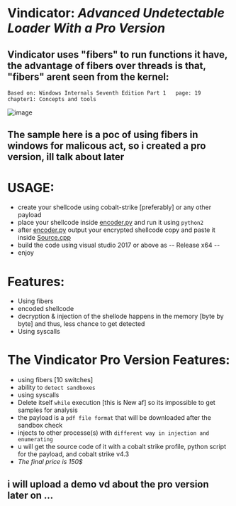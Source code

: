 # Vindicator: *Advanced Undetectable Loader With a Pro Version*

## Vindicator uses "fibers" to run functions it have, the advantage of fibers over threads is that, "fibers" arent seen from the kernel:
`Based on: Windows Internals Seventh Edition Part 1   page: 19   chapter1: Concepts and tools`

![image](https://user-images.githubusercontent.com/91303729/138082158-fe172672-db70-4acb-bb9c-da68e59df382.png)

## The sample here is a poc of using fibers in windows for malicous act, so i created a pro version, ill talk about later

# USAGE:
* create your shellcode using cobalt-strike [preferably] or any other payload
* place your shellcode inside [encoder.py](https://github.com/JUICY00000/Vindicator/blob/main/Vindicator/test/encoder.py) and run it using `python2`
* after [encoder.py](https://github.com/JUICY00000/Vindicator/blob/main/Vindicator/test/encoder.py) output your encrypted shellcode copy and paste it inside [Source.cpp](https://github.com/JUICY00000/Vindicator/blob/f5a9121e2c6a55f25c12306c063d8d252c9972bf/Vindicator/test/test/Source.cpp#L88)
* build the code using visual studio 2017 or above as -- Release x64 -- 
* enjoy

# Features:
* Using fibers
* encoded shellcode
* decryption & injection of the shellode happens in the memory [byte by byte] and thus, less chance to get detected
* Using syscalls    


# The Vindicator Pro Version Features:
* using fibers [10 switches]
* ability to `detect sandboxes` 
* using syscalls
* Delete itself `while` execution [this is New af] so its impossible to get samples for analysis 
* the payload is a `pdf file format` that will be downloaded after the sandbox check
* injects to other processe(s) with `different way in injection and enumerating`
* u will get the source code of it with a cobalt strike profile, python script for the payload, and cobalt strike v4.3
* *The final price is 150$*

## i will upload a demo vd about the pro version later on ...
